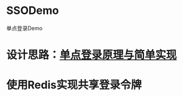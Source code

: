 # SSODemo
单点登录Demo

# 设计思路：[单点登录原理与简单实现](http://www.cnblogs.com/ywlaker/p/6113927.html)

# 使用Redis实现共享登录令牌

